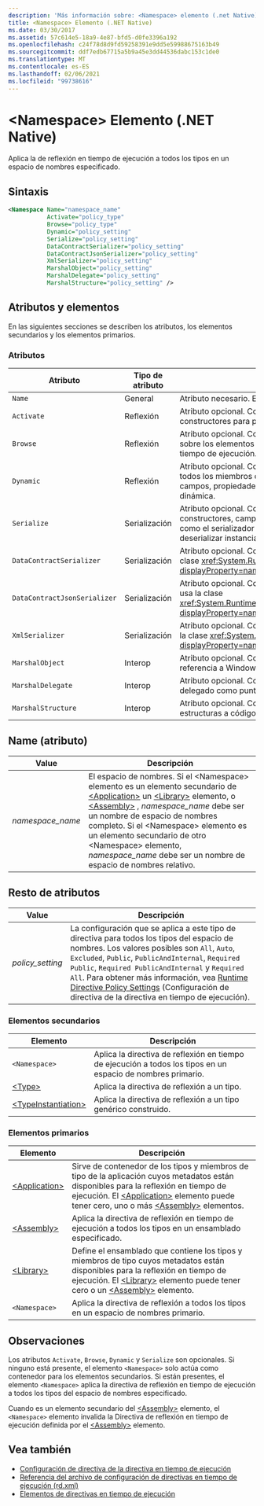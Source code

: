 ```yaml
---
description: 'Más información sobre: <Namespace> elemento (.net Native)'
title: <Namespace> Elemento (.NET Native)
ms.date: 03/30/2017
ms.assetid: 57c614e5-18a9-4e87-bfd5-d0fe3396a192
ms.openlocfilehash: c24f78d8d9fd59258391e9dd5e59988675163b49
ms.sourcegitcommit: ddf7edb67715a5b9a45e3dd44536dabc153c1de0
ms.translationtype: MT
ms.contentlocale: es-ES
ms.lasthandoff: 02/06/2021
ms.locfileid: "99738616"
---
```

# <a name="namespace-element-net-native"></a>\<Namespace> Elemento (.NET Native)

Aplica la de reflexión en tiempo de ejecución a todos los tipos en un espacio de nombres especificado.  
  
## <a name="syntax"></a>Sintaxis  
  
```xml  
<Namespace Name="namespace_name"
           Activate="policy_type"
           Browse="policy_type"  
           Dynamic="policy_setting"  
           Serialize="policy_setting"  
           DataContractSerializer="policy_setting"  
           DataContractJsonSerializer="policy_setting"  
           XmlSerializer="policy_setting"  
           MarshalObject="policy_setting"  
           MarshalDelegate="policy_setting"  
           MarshalStructure="policy_setting" />  
```  
  
## <a name="attributes-and-elements"></a>Atributos y elementos  

 En las siguientes secciones se describen los atributos, los elementos secundarios y los elementos primarios.  
  
### <a name="attributes"></a>Atributos  
  
|Atributo|Tipo de atributo|Descripción|  
|---------------|--------------------|-----------------|  
|`Name`|General|Atributo necesario. Especifica el nombre del espacio de nombres.|  
|`Activate`|Reflexión|Atributo opcional. Controla el acceso en tiempo de ejecución a los constructores para permitir la activación de instancias.|  
|`Browse`|Reflexión|Atributo opcional. Controla la consulta para obtener información sobre los elementos de programa, pero no permite el acceso en tiempo de ejecución.|  
|`Dynamic`|Reflexión|Atributo opcional. Controla el acceso en tiempo de ejecución a todos los miembros de tipo (incluidos constructores, métodos, campos, propiedades y eventos) para permitir la programación dinámica.|  
|`Serialize`|Serialización|Atributo opcional. Controla el acceso en tiempo de ejecución a constructores, campos y propiedades para permitir que bibliotecas como el serializador JSON Newtonsoft puedan serializar y deserializar instancias de tipo.|  
|`DataContractSerializer`|Serialización|Atributo opcional. Controla la directiva de serialización que usa la clase <xref:System.Runtime.Serialization.DataContractSerializer?displayProperty=nameWithType>.|  
|`DataContractJsonSerializer`|Serialización|Atributo opcional. Controla la directiva de serialización JSON que usa la clase <xref:System.Runtime.Serialization.Json.DataContractJsonSerializer?displayProperty=nameWithType>.|  
|`XmlSerializer`|Serialización|Atributo opcional. Controla la directiva de serialización XML que usa la clase <xref:System.Xml.Serialization.XmlSerializer?displayProperty=nameWithType>.|  
|`MarshalObject`|Interop|Atributo opcional. Controla la directiva de serialización de tipos de referencia a Windows Runtime y COM.|  
|`MarshalDelegate`|Interop|Atributo opcional. Controla la directiva de serialización de tipos de delegado como punteros de función a código nativo.|  
|`MarshalStructure`|Interop|Atributo opcional. Controla la directiva para calcular referencias de estructuras a código nativo.|  
  
## <a name="name-attribute"></a>Name (atributo)  
  
|Value|Descripción|  
|-----------|-----------------|  
|*namespace_name*|El espacio de nombres. Si el \<Namespace> elemento es un elemento secundario de [\<Application>](application-element-net-native.md) un [\<Library>](library-element-net-native.md) elemento, o [\<Assembly>](assembly-element-net-native.md) , *namespace_name* debe ser un nombre de espacio de nombres completo. Si el \<Namespace> elemento es un elemento secundario de otro \<Namespace> elemento, *namespace_name* debe ser un nombre de espacio de nombres relativo.|  
  
## <a name="all-other-attributes"></a>Resto de atributos  
  
|Value|Descripción|  
|-----------|-----------------|  
|*policy_setting*|La configuración que se aplica a este tipo de directiva para todos los tipos del espacio de nombres. Los valores posibles son `All`, `Auto`, `Excluded`, `Public`, `PublicAndInternal`, `Required Public`, `Required PublicAndInternal` y `Required All`. Para obtener más información, vea [Runtime Directive Policy Settings](runtime-directive-policy-settings.md) (Configuración de directiva de la directiva en tiempo de ejecución).|  
  
### <a name="child-elements"></a>Elementos secundarios  
  
|Elemento|Descripción|  
|-------------|-----------------|  
|`<Namespace>`|Aplica la directiva de reflexión en tiempo de ejecución a todos los tipos en un espacio de nombres primario.|  
|[\<Type>](type-element-net-native.md)|Aplica la directiva de reflexión a un tipo.|  
|[\<TypeInstantiation>](typeinstantiation-element-net-native.md)|Aplica la directiva de reflexión a un tipo genérico construido.|  
  
### <a name="parent-elements"></a>Elementos primarios  
  
|Elemento|Descripción|  
|-------------|-----------------|  
|[\<Application>](application-element-net-native.md)|Sirve de contenedor de los tipos y miembros de tipo de la aplicación cuyos metadatos están disponibles para la reflexión en tiempo de ejecución. El [\<Application>](application-element-net-native.md) elemento puede tener cero, uno o más [\<Assembly>](assembly-element-net-native.md) elementos.|  
|[\<Assembly>](assembly-element-net-native.md)|Aplica la directiva de reflexión en tiempo de ejecución a todos los tipos en un ensamblado especificado.|  
|[\<Library>](library-element-net-native.md)|Define el ensamblado que contiene los tipos y miembros de tipo cuyos metadatos están disponibles para la reflexión en tiempo de ejecución. El [\<Library>](library-element-net-native.md) elemento puede tener cero o un [\<Assembly>](assembly-element-net-native.md) elemento.|  
|`<Namespace>`|Aplica la directiva de reflexión a todos los tipos en un espacio de nombres primario.|  
  
## <a name="remarks"></a>Observaciones  

 Los atributos `Activate`, `Browse`, `Dynamic` y `Serialize` son opcionales. Si ninguno está presente, el elemento `<Namespace>` solo actúa como contenedor para los elementos secundarios. Si están presentes, el elemento `<Namespace>` aplica la directiva de reflexión en tiempo de ejecución a todos los tipos del espacio de nombres especificado.  
  
 Cuando es un elemento secundario del [\<Assembly>](assembly-element-net-native.md) elemento, el `<Namespace>` elemento invalida la Directiva de reflexión en tiempo de ejecución definida por el  [\<Assembly>](assembly-element-net-native.md) elemento.  
  
## <a name="see-also"></a>Vea también

- [Configuración de directiva de la directiva en tiempo de ejecución](runtime-directive-policy-settings.md)
- [Referencia del archivo de configuración de directivas en tiempo de ejecución (rd.xml)](runtime-directives-rd-xml-configuration-file-reference.md)
- [Elementos de directivas en tiempo de ejecución](runtime-directive-elements.md)
